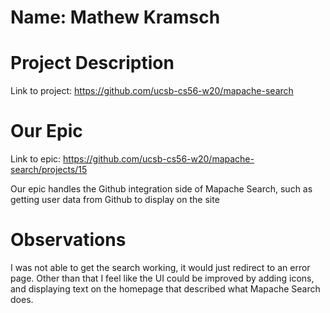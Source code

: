 # Name: Mathew Kramsch

# Project Description

Link to project: https://github.com/ucsb-cs56-w20/mapache-search

# Our Epic

Link to epic: https://github.com/ucsb-cs56-w20/mapache-search/projects/15

Our epic handles the Github integration side of Mapache Search, such as getting user data 
from Github to display on the site

# Observations

I was not able to get the search working, it would just redirect to an error page.
Other than that I feel like the UI could be improved by adding icons, and displaying text on the homepage
that described what Mapache Search does.
